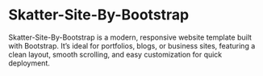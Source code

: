 # Skatter-Site-By-Bootstrap
Skatter-Site-By-Bootstrap is a modern, responsive website template built with Bootstrap. It’s ideal for portfolios, blogs, or business sites, featuring a clean layout, smooth scrolling, and easy customization for quick deployment.
